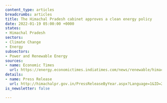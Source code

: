 ```yaml
---
content_type: articles
breadcrumbs: articles
title: The Himachal Pradesh cabinet approves a clean energy policy
date: 2022-01-19 05:00:00 +0000
states:
- Himachal Pradesh
sectors:
- Climate Change
- Energy
subsectors:
- Power and Renewable Energy
sources:
- name: Economic Times
  url: https://energy.economictimes.indiatimes.com/news/renewable/himachal-pradesh-cabinet-approves-new-energy-policy-2021/88908674
details:
- name: Press Release
  url: http://himachalpr.gov.in/PressReleaseByYear.aspx?Language=1&ID=25000&Type=2&Date=14/01/2022
is_newsletter: false

---
```

